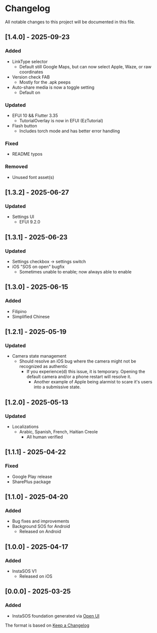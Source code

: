 # Changelog

All notable changes to this project will be documented in this file.

## [1.4.0] - 2025-09-23
### Added
- LinkType selector
  - Default still Google Maps, but can now select Apple, Waze, or raw coordinates
- Version check FAB
  - Mostly for the .apk peeps
- Auto-share media is now a toggle setting
  - Default on

### Updated
- EFUI 10 && Flutter 3.35
  - TutorialOverlay is now in EFUI (EzTutorial)
- Flash button
  - Includes torch mode and has better error handling

### Fixed
- README typos

### Removed
- Unused font asset(s)

## [1.3.2] - 2025-06-27
### Updated
- Settings UI
  - EFUI 9.2.0

## [1.3.1] - 2025-06-23
### Updated
- Settings checkbox -> settings switch
- iOS "SOS on open" bugfix
  - Sometimes unable to enable; now always able to enable

## [1.3.0] - 2025-06-15
### Added
- Filipino
- Simplified Chinese

## [1.2.1] - 2025-05-19
### Updated
- Camera state management
  - Should resolve an iOS bug where the camera might not be recognized as authentic
    - If you experience(d) this issue, it is temporary. Opening the default camera and/or a phone restart will resolve it.
      - Another example of Apple being alarmist to scare it's users into a submissive state.

## [1.2.0] - 2025-05-13
### Updated
- Localizations
  - Arabic, Spanish, French, Haitian Creole
    - All human verified

## [1.1.1] - 2025-04-22
### Fixed
- Google Play release
- SharePlus package

## [1.1.0] - 2025-04-20
### Added
- Bug fixes and improvements
- Background SOS for Android
  - Released on Android

## [1.0.0] - 2025-04-17
### Added
- InstaSOS V1
  - Released on iOS

## [0.0.0] - 2025-03-25
### Added
- InstaSOS foundation generated via [Open UI](https://www.empathetech.net/#/products/open-ui)

The format is based on [Keep a Changelog](https://keepachangelog.com/en/1.0.0/)
